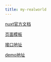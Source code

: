 ```yaml
---
title: my-realworld
---
```


[nuxt官方文档](https://zh.nuxtjs.org/)

[页面模板](https://github.com/gothinkster/realworld-starter-kit/blob/master/FRONTEND_INSTRUCTIONS.md)

[接口地址](https://github.com/gothinkster/realworld/tree/master/api)

[demo地址](https://demo.realworld.io/)